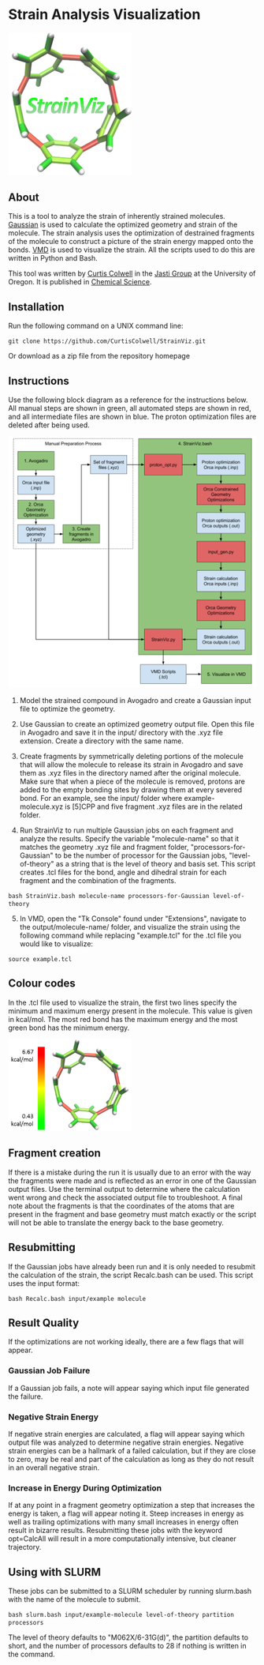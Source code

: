 # Strain Analysis Visualization

<img src="https://github.com/CurtisColwell/StrainViz/blob/master/scripts/figures/StrainViz.png" alt="StrainViz Logo" width="250">

## About

This is a tool to analyze the strain of inherently strained molecules. 
[Gaussian](http://gaussian.com/glossary/g09/) is used to calculate the 
optimized geometry and strain of the molecule. The strain analysis uses 
the optimization of destrained fragments of the molecule to construct a 
picture of the strain energy mapped onto the bonds. [VMD](https://www.ks.uiuc.edu/Research/vmd/) 
is used to visualize the strain. All the scripts used to do this are 
written in Python and Bash.

This tool was written by [Curtis Colwell](https://github.com/CurtisColwell) 
in the [Jasti Group](https://pages.uoregon.edu/jastilab/) at the University of Oregon.
It is published in [Chemical Science](https://pubs.rsc.org/en/content/articlelanding/2020/sc/d0sc00629g).

## Installation

Run the following command on a UNIX command line:
```
git clone https://github.com/CurtisColwell/StrainViz.git
```
Or download as a zip file from the repository homepage

## Instructions

Use the following block diagram as a reference for the instructions below. 
All manual steps are shown in green, all automated steps are shown in 
red, and all intermediate files are shown in blue. The proton optimization 
files are deleted after being used.

![StrainViz Block Diagram](https://github.com/CurtisColwell/StrainViz/blob/master/scripts/figures/block_diagram.png)

1. Model the strained compound in Avogadro and create a Gaussian 
input file to optimize the geometry.

2. Use Gaussian to create an optimized geometry output file. Open this file in 
Avogadro and save it in the input/ directory with the .xyz file extension. 
Create a directory with the same name.

3. Create fragments by symmetrically deleting portions of the molecule 
that will allow the molecule to release its strain in Avogadro and save them 
as .xyz files in the directory named after the original molecule. Make sure 
that when a piece of the molecule is removed, protons are added to the empty 
bonding sites by drawing them at every severed bond. For an example, see 
the input/ folder where example-molecule.xyz is [5]CPP and five fragment .xyz 
files are in the related folder.

4. Run StrainViz to run multiple Gaussian jobs on each fragment and analyze 
the results. Specify the variable "molecule-name" so that it matches the geometry 
.xyz file and fragment folder, "processors-for-Gaussian" to be the number of 
processor for the Gaussian jobs, "level-of-theory" as a string that is the level 
of theory and basis set. This script creates .tcl files for the bond, angle 
and dihedral strain for each fragment and the combination of the fragments.
```
bash StrainViz.bash molecule-name processors-for-Gaussian level-of-theory
```

5. In VMD, open the "Tk Console" found under "Extensions", navigate to the 
output/molecule-name/ folder, and visualize the strain using the following command 
while replacing "example.tcl" for the .tcl file you would like to visualize:
```
source example.tcl
```

## Colour codes

In the .tcl file used to visualize the strain, the first two lines specify the minimum 
and maximum energy present in the molecule. This value is given in kcal/mol. The most 
red bond has the maximum energy and the most green bond has the minimum energy.

<img src="https://github.com/CurtisColwell/StrainViz/blob/master/scripts/figures/example_colour_scale.png" alt="Colour Scale" width="250">

## Fragment creation

If there is a mistake during the run it is usually due to an error with the way the 
fragments were made and is reflected as an error in one of the Gaussian output files. 
Use the terminal output to determine where the calculation went wrong and check the 
associated output file to troubleshoot. A final note about the fragments is that the 
coordinates of the atoms that are present in the fragment and base geometry must match 
exactly or the script will not be able to translate the energy back to the base geometry.

## Resubmitting

If the Gaussian jobs have already been run and it is only needed to resubmit the calculation 
of the strain, the script Recalc.bash can be used. This script uses the input format:
```
bash Recalc.bash input/example molecule
```

## Result Quality

If the optimizations are not working ideally, there are a few flags that will appear. 

### Gaussian Job Failure
If a Gaussian job fails, a note will appear saying which input file generated the failure.
### Negative Strain Energy
If negative strain energies are calculated, a flag will appear saying which output file was 
analyzed to determine negative strain energies. Negative strain energies can be a hallmark
of a failed calculation, but if they are close to zero, may be real and part of the calculation 
as long as they do not result in an overall negative strain.
### Increase in Energy During Optimization
If at any point in a fragment geometry optimization a step that increases the energy is taken, 
a flag will appear noting it. Steep increases in energy as well as trailing optimizations with 
many small increases in energy often result in bizarre results. Resubmitting these jobs with the 
keyword opt=CalcAll will result in a more computationally intensive, but cleaner trajectory.

## Using with SLURM

These jobs can be submitted to a SLURM scheduler by running slurm.bash with the name of 
the molecule to submit.
```
bash slurm.bash input/example-molecule level-of-theory partition processors
```
The level of theory defaults to "M062X/6-31G(d)", the partition defaults to short, and the 
number of processors defaults to 28 if nothing is written in the command.
